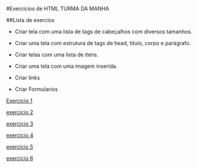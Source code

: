 #Exercicios de HTML TURMA DA MANHA

##Lista de exercíos

+ Criar tela com uma lista de tags de cabeçalhos com diversos tamanhos.

+ Criar uma tela com estrutura de tags de head, titulo, corpo e parágrafo.

+ Criar telas com uma lista de itens.

+ Criar uma tela com uma imagem inserida.

+ Criar links

+ Criar Formularios





[Exercicio 1](html/Public/atividade_1.html)

[exercicio 2](html/Public/atividade_2.html)

[exercicio 3](html/Public/atividade_3.html)

[exercicio 4](html/Public/atividade_4.html)

[exercicio 5](html/Public/atividade_5.html)

[exercicio 6](html/Public/atividade_6.html)
